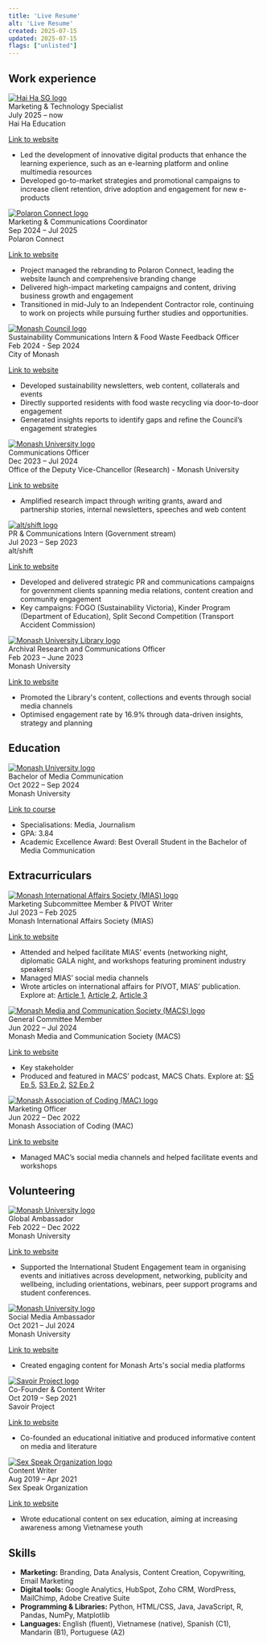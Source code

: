 ```yaml
---
title: 'Live Resume'
alt: 'Live Resume'
created: 2025-07-15
updated: 2025-07-15
flags: ["unlisted"]
---
```


## Work experience

<div class="rounded-lg shadow p-4 bg-base-100 border border-gray-200 mb-4">
  <div class="flex items-start gap-3">
    <a href="https://haihasg.com/" target="_blank" rel="noopener noreferrer">
    <img src="./assets/haihasg-logo.png" alt="Hai Ha SG logo" class="h-8 w-auto rounded mt-0.5" />
    </a>
    <div class="flex-1 text-left w-full">
      <div class="flex justify-between items-baseline w-full">
        <div class="font-semibold text-lg">Marketing & Technology Specialist</div>
        <div class="text-sm opacity-70 whitespace-nowrap">July 2025 – now</div>
      </div>
      <div class="text-sm opacity-70 mt-0.5">Hai Ha Education</div>
    </div>
  </div>

  <a href="https://haihasg.com/" class="underline text-sm mt-1 inline-block">Link to website</a>

  <ul class="mt-3 space-y-1 text-left list-square list-inside">
    <li>Led the development of innovative digital products that enhance the learning experience, such as an e-learning platform and online multimedia resources</li>
    <li>Developed go-to-market strategies and promotional campaigns to increase client retention, drive adoption and engagement for new e-products</li>
  </ul>
</div>

<div class="rounded-lg shadow p-4 bg-base-100 border border-gray-200 mb-4">
  <div class="flex items-start gap-3">
    <a href="https://polaron.org/" target="_blank" rel="noopener noreferrer">
    <img src="./assets/polaron-connect-logo.png" alt="Polaron Connect logo" class="h-8 w-auto rounded mt-0.5" />
    </a>
    <div class="flex-1 text-left w-full">
      <div class="flex justify-between items-baseline w-full">
        <div class="font-semibold text-lg">Marketing & Communications Coordinator</div>
        <div class="text-sm opacity-70 whitespace-nowrap">Sep 2024 – Jul 2025</div>
      </div>
      <div class="text-sm opacity-70 mt-0.5">Polaron Connect</div>
    </div>
  </div>

  <a href="https://polaron.org/" class="underline text-sm mt-1 inline-block">Link to website</a>

  <ul class="mt-3 space-y-1 text-left list-square list-inside">
    <li>Project managed the rebranding to Polaron Connect, leading the website launch and comprehensive branding change</li>
    <li>Delivered high-impact marketing campaigns and content, driving business growth and engagement</li>
    <li>Transitioned in mid-July to an Independent Contractor role, continuing to work on projects while pursuing further studies and opportunities.</li>
  </ul>
</div>

<div class="rounded-lg shadow p-4 bg-base-100 border-gray-200 mb-4">
  <div class="flex items-start gap-3">
    <a href="https://www.monash.vic.gov.au/Home" target="_blank" rel="noopener noreferrer">
    <img src="./assets/monash-council-logo.png" alt="Monash Council logo" class="h-8 w-auto rounded mt-0.5" />
    </a>
    <div class="flex-1 text-left w-full">
      <div class="flex justify-between items-baseline w-full">
        <div class="font-semibold text-lg">Sustainability Communications Intern & Food Waste Feedback Officer</div>
        <div class="text-sm opacity-70 whitespace-nowrap">Feb 2024 - Sep 2024</div>
      </div>
      <div class="text-sm opacity-70 mt-0.5">City of Monash</div>
    </div>
  </div>

  <a href="https://www.monash.vic.gov.au/Home" class="underline text-sm mt-1 inline-block">Link to website</a>

  <ul class="mt-3 space-y-1 text-left list-square list-inside">
    <li>Developed sustainability newsletters, web content, collaterals and events</li>
    <li>Directly supported residents with food waste recycling via door-to-door engagement</li>
    <li>Generated insights reports to identify gaps and refine the Council’s engagement strategies</li>
  </ul>
</div>

<div class="rounded-lg shadow p-4 bg-base-100 border-gray-200 mb-4">
  <div class="flex items-start gap-3">
    <a href="https://www.monash.edu/research/our-research" target="_blank" rel="noopener noreferrer">
    <img src="./assets/monash-uni-logo.png" alt="Monash University logo" class="h-8 w-auto rounded mt-0.5" />
    </a>
    <div class="flex-1 text-left w-full">
      <div class="flex justify-between items-baseline w-full">
        <div class="font-semibold text-lg">Communications Officer</div>
        <div class="text-sm opacity-70 whitespace-nowrap">Dec 2023 – Jul 2024</div>
      </div>
      <div class="text-sm opacity-70 mt-0.5">Office of the Deputy Vice-Chancellor (Research) - Monash University</div>
    </div>
  </div>

  <a href="https://www.monash.edu/research/our-research" class="underline text-sm mt-1 inline-block">Link to website</a>

  <ul class="mt-3 space-y-1 text-left list-square list-inside">
    <li>Amplified research impact through writing grants, award and partnership stories, internal newsletters, speeches and web content</li>
  </ul>
</div>

<div class="rounded-lg shadow p-4 bg-base-100 border-gray-200 mb-4">
  <div class="flex items-start gap-3">
    <a href="https://altshift.com.au/" target="_blank" rel="noopener noreferrer">
    <img src="./assets/alt-shift-logo.jpeg" alt="alt/shift logo" class="h-8 w-auto rounded mt-0.5" />
    </a>
    <div class="flex-1 text-left w-full">
      <div class="flex justify-between items-baseline w-full">
        <div class="font-semibold text-lg">PR & Communications Intern (Government stream)</div>
        <div class="text-sm opacity-70 whitespace-nowrap">Jul 2023 – Sep 2023</div>
      </div>
      <div class="text-sm opacity-70 mt-0.5">alt/shift</div>
    </div>
  </div>

  <a href="https://altshift.com.au/" class="underline text-sm mt-1 inline-block">Link to website</a>

  <ul class="mt-3 space-y-1 text-left list-square list-inside">
    <li>Developed and delivered strategic PR and communications campaigns for government clients spanning media relations, content creation and community engagement</li>
    <li>Key campaigns: FOGO (Sustainability Victoria), Kinder Program (Department of Education), Split Second Competition (Transport Accident Commission)</li>
  </ul>
</div>

<div class="rounded-lg shadow p-4 bg-base-100 border-gray-200 mb-4">
  <div class="flex items-start gap-3">
    <a href="https://www.monash.edu/library" target="_blank" rel="noopener noreferrer">
    <img src="./assets/monash-uni-logo.png" alt="Monash University Library logo" class="h-8 w-auto rounded mt-0.5" />
    </a>
    <div class="flex-1 text-left w-full">
      <div class="flex justify-between items-baseline w-full">
        <div class="font-semibold text-lg">Archival Research and Communications Officer</div>
        <div class="text-sm opacity-70 whitespace-nowrap">Feb 2023 – June 2023</div>
      </div>
      <div class="text-sm opacity-70 mt-0.5">Monash University</div>
    </div>
  </div>

  <a href="https://www.monash.edu/library" class="underline text-sm mt-1 inline-block">Link to website</a>

  <ul class="mt-3 space-y-1 text-left list-square list-inside">
    <li>Promoted the Library's content, collections and events through social media channels</li>
    <li>Optimised engagement rate by 16.9% through data-driven insights, strategy and planning</li>
  </ul>
</div>

## Education

<div class="rounded-lg shadow p-4 bg-base-100 border border-gray-200 mb-4">
    <div class="flex items-start gap-3">
      <a href="https://www.monash.edu/study/courses/bachelor-of-media-communication-a2001" target="_blank" rel="noopener noreferrer">
      <img src="./assets/monash-uni-logo.png" alt="Monash University logo" class="h-8 w-auto rounded mt-0.5" />
      </a>
      <div class="flex-1 text-left w-full">
        <div class="flex justify-between items-baseline w-full">
          <div class="font-semibold text-lg">Bachelor of Media Communication</div>
          <div class="text-sm opacity-70 whitespace-nowrap">Oct 2022 – Sep 2024</div>
        </div>
        <div class="text-sm opacity-70 mt-0.5">Monash University</div>
      </div>
    </div>

<a href="https://www.monash.edu/study/courses/bachelor-of-media-communication-a2001" class="underline text-sm mt-1 inline-block">Link to course</a>

<ul class="mt-3 space-y-1 text-left list-square list-inside">
      <li>Specialisations: Media, Journalism</li>
      <li>GPA: 3.84</li>
      <li>Academic Excellence Award: Best Overall Student in the Bachelor of Media Communication</li>
</ul>
</div>


## Extracurriculars

<div class="rounded-lg shadow p-4 bg-base-100 border border-gray-200 mb-4">
<div class="flex items-start gap-3">
    <a href="https://monashias.com/" target="_blank" rel="noopener noreferrer">
    <img src="./assets/mias-logo.png" alt="Monash International Affairs Society (MIAS) logo" class="h-8 w-auto rounded mt-0.5" />
    </a>
    <div class="flex-1 text-left w-full">
    <div class="flex justify-between items-baseline w-full">
        <div class="font-semibold text-lg">Marketing Subcommittee Member & PIVOT Writer</div>
        <div class="text-sm opacity-70 whitespace-nowrap">Jul 2023 – Feb 2025</div>
    </div>
    <div class="text-sm opacity-70 mt-0.5">Monash International Affairs Society (MIAS)</div>
    </div>
</div>

<a href="https://monashias.com/" class="underline text-sm mt-1 inline-block">Link to website</a>

<ul class="mt-3 space-y-1 text-left list-square list-inside">
    <li>Attended and helped facilitate MIAS’ events (networking night, diplomatic GALA night, and workshops featuring prominent industry speakers)</li>
    <li>Managed MIAS’ social media channels</li>
    <li>Wrote articles on international affairs for PIVOT, MIAS’ publication. Explore at: <a href="https://pivot.mias.org.au/2024/11/01/artificial-is-the-new-reality-how-ai-is-changing-elections-in-2024/" target="_blank" rel="noopener noreferrer">Article 1</a>, <a href="https://pivot.mias.org.au/2024/04/30/how-special-was-the-asean-australian-special-summit-2024/" target="_blank" rel="noopener noreferrer">Article 2</a>, <a href="https://pivot.mias.org.au/2023/11/07/spains-election-results-and-the-rise-of-europes-far-right/" target="_blank" rel="noopener noreferrer">Article 3</a></li>
</ul>
</div>

<div class="rounded-lg shadow p-4 bg-base-100 border border-gray-200 mb-4">
<div class="flex items-start gap-3">
    <a href="https://www.monashmacs.com/" target="_blank" rel="noopener noreferrer">
    <img src="./assets/macs-logo.png" alt="Monash Media and Communication Society (MACS) logo" class="h-8 w-auto rounded mt-0.5" />
    </a>
    <div class="flex-1 text-left w-full">
    <div class="flex justify-between items-baseline w-full">
        <div class="font-semibold text-lg">General Committee Member</div>
        <div class="text-sm opacity-70 whitespace-nowrap">Jun 2022 – Jul 2024</div>
    </div>
    <div class="text-sm opacity-70 mt-0.5">Monash Media and Communication Society (MACS)</div>
    </div>
</div>

<a href="https://www.monashmacs.com/" class="underline text-sm mt-1 inline-block">Link to website</a>

<ul class="mt-3 space-y-1 text-left list-square list-inside">
    <li>Key stakeholder</li>
    <li>Produced and featured in MACS’ podcast, MACS Chats. Explore at: <a href="https://open.spotify.com/episode/1xEnmOdWqCjpqEcgpStQcI?si=da1456098c4f41ca" target="_blank" rel="noopener noreferrer">S5 Ep 5</a>, <a href="https://open.spotify.com/episode/7aHYP68CZ08RC1pjxg7NhD?si=78a69fa2bd5b4c3d" target="_blank" rel="noopener noreferrer">S3 Ep 2</a>, <a href="https://open.spotify.com/episode/7m9sdGaVieOK1hv9Ju3I2n?si=59a7c515861b417c" target="_blank" rel="noopener noreferrer">S2 Ep 2</a></li>
</ul>
</div>

<div class="rounded-lg shadow p-4 bg-base-100 border border-gray-200 mb-4">
<div class="flex items-start gap-3">
    <a href="https://www.monashcoding.com/" target="_blank" rel="noopener noreferrer">
    <img src="./assets/mac-logo.png" alt="Monash Association of Coding (MAC) logo" class="h-8 w-auto rounded mt-0.5" />
    </a>
    <div class="flex-1 text-left w-full">
    <div class="flex justify-between items-baseline w-full">
        <div class="font-semibold text-lg">Marketing Officer</div>
        <div class="text-sm opacity-70 whitespace-nowrap">Jun 2022 – Dec 2022</div>
    </div>
    <div class="text-sm opacity-70 mt-0.5">Monash Association of Coding (MAC)</div>
    </div>
</div>

<a href="https://www.monashcoding.com/" class="underline text-sm mt-1 inline-block">Link to website</a>

<ul class="mt-3 space-y-1 text-left list-square list-inside">
    <li>Managed MAC’s social media channels and helped facilitate events and workshops</li>
</ul>
</div>

## Volunteering

<div class="rounded-lg shadow p-4 bg-base-100 border border-gray-200 mb-4">
<div class="flex items-start gap-3">
    <a href="https://www.monash.edu/study/international-students/why-monash/global-ambassadors" target="_blank" rel="noopener noreferrer">
    <img src="./assets/monash-uni-logo.png" alt="Monash University logo" class="h-8 w-auto rounded mt-0.5" />
    </a>
    <div class="flex-1 text-left w-full">
    <div class="flex justify-between items-baseline w-full">
        <div class="font-semibold text-lg">Global Ambassador</div>
        <div class="text-sm opacity-70 whitespace-nowrap">Feb 2022 – Dec 2022</div>
    </div>
    <div class="text-sm opacity-70 mt-0.5">Monash University</div>
    </div>
</div>

<a href="https://www.monash.edu/study/international-students/why-monash/global-ambassadors" class="underline text-sm mt-1 inline-block">Link to website</a>

<ul class="mt-3 space-y-1 text-left list-square list-inside">
    <li>Supported the International Student Engagement team in organising events and initiatives across development, networking, publicity and wellbeing, including orientations, webinars, peer support programs and student conferences.</li>
</ul>
</div>

<div class="rounded-lg shadow p-4 bg-base-100 border border-gray-200 mb-4">
<div class="flex items-start gap-3">
    <a href="https://www.monash.edu/study/experience-monash/student-life/social-media-ambassadors" target="_blank" rel="noopener noreferrer">
    <img src="./assets/monash-uni-logo.png" alt="Monash University logo" class="h-8 w-auto rounded mt-0.5" />
    </a>
    <div class="flex-1 text-left w-full">
    <div class="flex justify-between items-baseline w-full">
        <div class="font-semibold text-lg">Social Media Ambassador</div>
        <div class="text-sm opacity-70 whitespace-nowrap">Oct 2021 – Jul 2024</div>
    </div>
    <div class="text-sm opacity-70 mt-0.5">Monash University</div>
    </div>
</div>

<a href="https://www.monash.edu/study/experience-monash/student-life/social-media-ambassadors" class="underline text-sm mt-1 inline-block">Link to website</a>

<ul class="mt-3 space-y-1 text-left list-square list-inside">
    <li>Created engaging content for Monash Arts's social media platforms</li>
</ul>
</div>

<div class="rounded-lg shadow p-4 bg-base-100 border border-gray-200 mb-4">
<div class="flex items-start gap-3">
    <a href="https://www.facebook.com/savoirproject" target="_blank" rel="noopener noreferrer">
    <img src="./assets/savoir-project-logo.png" alt="Savoir Project logo" class="h-8 w-auto rounded mt-0.5" />
    </a>
    <div class="flex-1 text-left w-full">
    <div class="flex justify-between items-baseline w-full">
        <div class="font-semibold text-lg">Co-Founder & Content Writer</div>
        <div class="text-sm opacity-70 whitespace-nowrap">Oct 2019 – Sep 2021</div>
    </div>
    <div class="text-sm opacity-70 mt-0.5">Savoir Project</div>
    </div>
</div>

<a href="https://www.facebook.com/savoirproject" class="underline text-sm mt-1 inline-block">Link to website</a>

<ul class="mt-3 space-y-1 text-left list-square list-inside">
    <li>Co-founded an educational initiative and produced informative content on media and literature</li>
</ul>
</div>

<div class="rounded-lg shadow p-4 bg-base-100 border border-gray-200 mb-4">
<div class="flex items-start gap-3">
    <a href="https://www.facebook.com/SSO.VN" target="_blank" rel="noopener noreferrer">
    <img src="./assets/sso-logo.png" alt="Sex Speak Organization logo" class="h-8 w-auto rounded mt-0.5" />
    </a>
    <div class="flex-1 text-left w-full">
    <div class="flex justify-between items-baseline w-full">
        <div class="font-semibold text-lg">Content Writer</div>
        <div class="text-sm opacity-70 whitespace-nowrap">Aug 2019 – Apr 2021</div>
    </div>
    <div class="text-sm opacity-70 mt-0.5">Sex Speak Organization</div>
    </div>
</div>

<a href="https://www.facebook.com/SSO.VN" class="underline text-sm mt-1 inline-block">Link to website</a>

<ul class="mt-3 space-y-1 text-left list-square list-inside">
    <li>Wrote educational content on sex education, aiming at increasing awareness among Vietnamese youth</li>
</ul>
</div>

## Skills

<div class="rounded-lg shadow p-4 bg-base-100 border border-gray-200 mb-4">
    <ul class="mt-3 space-y-1 text-left list-square list-inside">
      <li><strong>Marketing:</strong> Branding, Data Analysis, Content Creation, Copywriting, Email Marketing</li>
      <li><strong>Digital tools:</strong> Google Analytics, HubSpot, Zoho CRM, WordPress, MailChimp, Adobe Creative Suite</li>
      <li><strong>Programming & Libraries:</strong> Python, HTML/CSS, Java, JavaScript, R, Pandas, NumPy, Matplotlib</li>
      <li><strong>Languages:</strong> English (fluent), Vietnamese (native), Spanish (C1), Mandarin (B1), Portuguese (A2)</li>
    </ul>
  </div>
